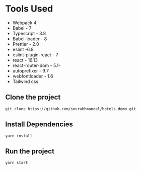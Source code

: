 # Tools Used

- Webpack 4
- Babel - 7
- Typescript - 3.8
- Babel-loader - 8
- Prettier - 2.0
- eslint -6.8
- eslint-plugin-react - 7
- react - 16.13
- react-router-dom - 5.1-
- autoprefixer - 9.7
- webfontloader - 1.6
- Tailwind css

## Clone the project
`git clone https://github.com/sourabhmandal/hotels_demo.git`

## Install Dependencies
`yarn install`

## Run the project
`yarn start`
